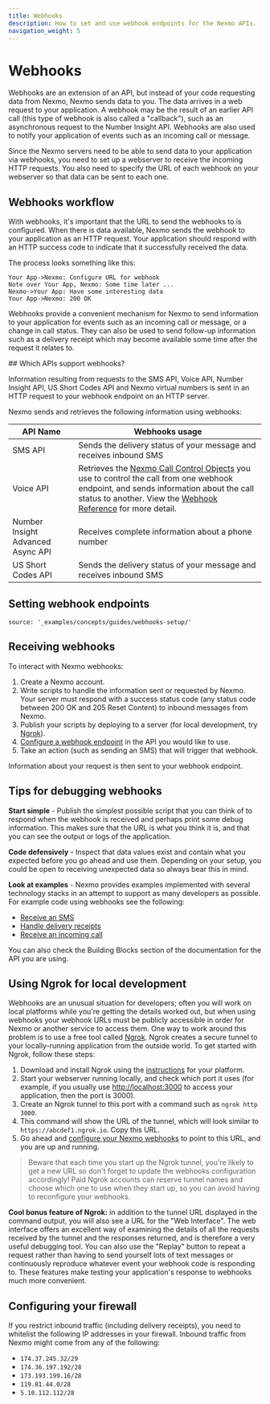 ```yaml
---
title: Webhooks
description: How to set and use webhook endpoints for the Nexmo APIs.
navigation_weight: 5
---
```


# Webhooks

Webhooks are an extension of an API, but instead of your code requesting data from Nexmo, Nexmo sends data to you. The data arrives in a web request to your application. A webhook may be the result of an earlier API call (this type of webhook is also called a "callback"), such as an asynchronous request to the Number Insight API. Webhooks are also used to notify your application of events such as an incoming call or message.

Since the Nexmo servers need to be able to send data to your application via webhooks, you need to set up a webserver to receive the incoming HTTP requests. You also need to specify the URL of each webhook on your webserver so that data can be sent to each one.

## Webhooks workflow

With webhooks, it's important that the URL to send the webhooks to is configured. When there is data available, Nexmo sends the webhook to your application as an HTTP request. Your application should respond with an HTTP success code to indicate that it successfully received the data.

The process looks something like this:

```js_sequence_diagram
Your App->Nexmo: Configure URL for webhook
Note over Your App, Nexmo: Some time later ...
Nexmo->Your App: Have some interesting data
Your App->Nexmo: 200 OK
```

Webhooks provide a convenient mechanism for Nexmo to send information to your application for events such as an incoming call or message, or a change in call status. They can also be used to send follow-up information such as a delivery receipt which may become available some time after the request it relates to.

## Which APIs support webhooks?

Information resulting from requests to the SMS API, Voice API, Number Insight API, US Short Codes API and Nexmo virtual numbers is sent in an HTTP request to your webhook endpoint on an HTTP server.

Nexmo sends and retrieves the following information using webhooks:

| API Name | Webhooks usage |
|-------|--------|
| SMS API | Sends the delivery status of your message and receives inbound SMS |
| Voice API | Retrieves the [Nexmo Call Control Objects](/voice/voice-api/ncco-reference) you use to control the call from one webhook endpoint, and sends information about the call status to another. View the [Webhook Reference](/voice/voice-api/webhook-reference) for more detail. |
| Number Insight Advanced Async API | Receives complete information about a phone number |
| US Short Codes API | Sends the delivery status of your message and receives inbound SMS |

## Setting webhook endpoints

```tabbed_content
source: '_examples/concepts/guides/webhooks-setup/'
```

## Receiving webhooks

To interact with Nexmo webhooks:

1. Create a Nexmo account.
2. Write scripts to handle the information sent or requested by Nexmo. Your server must respond with a success status code (any status code between 200 OK and 205 Reset Content) to inbound messages from Nexmo.
3. Publish your scripts by deploying to a server (for local development, try [Ngrok](https://ngrok.com/)).
4. [Configure a webhook endpoint](#setting-webhook-endpoints) in the API you would like to use.
5. Take an action (such as sending an SMS) that will trigger that webhook.

Information about your request is then sent to your webhook endpoint.

## Tips for debugging webhooks

**Start simple** - Publish the simplest possible script that you can think of to respond when the webhook is received and perhaps print some debug information. This makes sure that the URL is what you think it is, and that you can see the output or logs of the application.

**Code defensively** - Inspect that data values exist and contain what you expected before you go ahead and use them. Depending on your setup, you could be open to receiving unexpected data so always bear this in mind.

**Look at examples** - Nexmo provides examples implemented with several technology stacks in an attempt to support as many developers as possible. For example code using webhooks see the following:

* [Receive an SMS](/messaging/sms/building-blocks/receiving-an-sms)
* [Handle delivery receipts](/messaging/sms/guides/delivery-receipts)
* [Receive an incoming call](/voice/voice-api/building-blocks/receive-an-inbound-call)

You can also check the Building Blocks section of the documentation for the API you are using.

## Using Ngrok for local development

Webhooks are an unusual situation for developers; often you will work on local platforms while you're getting the details worked out, but when using webhooks your webhook URLs must be publicly accessible in order for Nexmo or another service to access them. One way to work around this problem is to use a free tool called [Ngrok](https://ngrok.com/). Ngrok creates a secure tunnel to your locally-running application from the outside world. To get started with Ngrok, follow these steps:

1. Download and install Ngrok using the [instructions](https://ngrok.com/download) for your platform.
2. Start your webserver running locally, and check which port it uses (for example, if you usually use <http://localhost:3000> to access your application, then the port is 3000).
3. Create an Ngrok tunnel to this port with a command such as `ngrok http 3000`.
4. This command will show the URL of the tunnel, which will look similar to `https://abcdef1.ngrok.io`. Copy this URL.
5. Go ahead and [configure your Nexmo webhooks](#setting-webhook-endpoints) to point to this URL, and you are up and running.

> Beware that each time you start up the Ngrok tunnel, you're likely to get a new URL so don't forget to update the webhooks configuration accordingly! Paid Ngrok accounts can reserve tunnel names and choose which one to use when they start up, so you can avoid having to reconfigure your webhooks.

**Cool bonus feature of Ngrok:** in addition to the tunnel URL displayed in the command output, you will also see a URL for the "Web Interface". The web interface offers an excellent way of examining the details of all the requests received by the tunnel and the responses returned, and is therefore a very useful debugging tool. You can also use the "Replay" button to repeat a request rather than having to send yourself lots of text messages or continuously reproduce whatever event your webhook code is responding to. These features make testing your application's response to webhooks much more convenient.

## Configuring your firewall

If you restrict inbound traffic (including delivery receipts), you need to whitelist the following IP addresses in your firewall. Inbound traffic from Nexmo might come from any of the following:

* `174.37.245.32/29`
* `174.36.197.192/28`
* `173.193.199.16/28`
* `119.81.44.0/28`
* `5.10.112.112/28`
